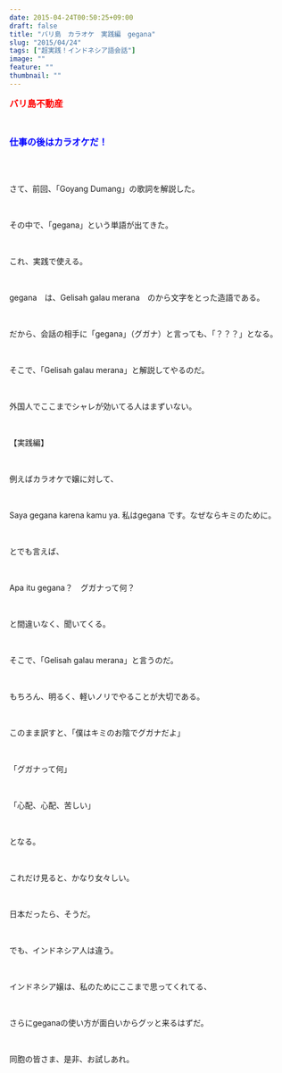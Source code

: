 ```yaml
---
date: 2015-04-24T00:50:25+09:00
draft: false
title: "バリ島　カラオケ　実践編　gegana"
slug: "2015/04/24"
tags: ["超実践！インドネシア語会話"]
image: ""
feature: ""
thumbnail: ""
---
```

<p><font color="#ff0000" size="3"><strong>バリ島不動産　</strong></font></p><br/><p><font color="#0000ff" size="3"><strong>仕事の後はカラオケだ！</strong></font></p><br/><br/><p>さて、前回、「Goyang Dumang」の歌詞を解説した。</p><br/><p>その中で、「gegana」という単語が出てきた。</p><br/><p>これ、実践で使える。</p><br/><p>gegana　は、Gelisah galau merana　のから文字をとった造語である。</p><br/><p>だから、会話の相手に「gegana」（グガナ）と言っても、「？？？」となる。</p><br/><p>そこで、「Gelisah galau merana」と解説してやるのだ。</p><br/><p>外国人でここまでシャレが効いてる人はまずいない。</p><br/><p>【実践編】</p><br/><p>例えばカラオケで嬢に対して、</p><br/><p>Saya gegana karena kamu ya. 私はgegana です。なぜならキミのために。</p><br/><p>とでも言えば、</p><br/><p>Apa itu gegana？　グガナって何？</p><br/><p>と間違いなく、聞いてくる。</p><br/><p>そこで、「Gelisah galau merana」と言うのだ。</p><br/><p>もちろん、明るく、軽いノリでやることが大切である。</p><br/><p>このまま訳すと、「僕はキミのお陰でグガナだよ」</p><br/><p>「グガナって何」</p><br/><p>「心配、心配、苦しい」</p><br/><p>となる。</p><br/><p>これだけ見ると、かなり女々しい。</p><br/><p>日本だったら、そうだ。</p><br/><p>でも、インドネシア人は違う。</p><br/><p>インドネシア嬢は、私のためにここまで思ってくれてる、</p><br/><p>さらにgeganaの使い方が面白いからグッと来るはずだ。</p><br/><p>同胞の皆さま、是非、お試しあれ。</p><br/><br/><br/>

